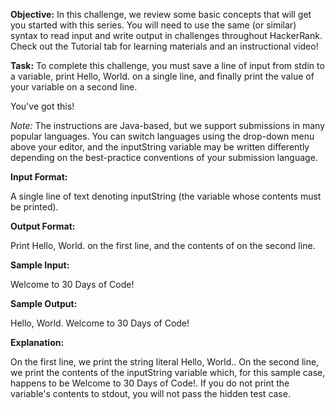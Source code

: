 **Objective:**
In this challenge, we review some basic concepts that will get you started with this series. You will need to use the same (or similar) syntax to read input and write output in challenges throughout HackerRank. Check out the Tutorial tab for learning materials and an instructional video!

**Task:**
To complete this challenge, you must save a line of input from stdin to a variable, print Hello, World. on a single line, and finally print the value of your variable on a second line.

You've got this!

*Note:* The instructions are Java-based, but we support submissions in many popular languages. You can switch languages using the drop-down menu above your editor, and the inputString variable may be written differently depending on the best-practice conventions of your submission language.

**Input Format:**

A single line of text denoting inputString (the variable whose contents must be printed).

**Output Format:**

Print Hello, World. on the first line, and the contents of  on the second line.

**Sample Input:**

Welcome to 30 Days of Code!

**Sample Output:**

Hello, World. 
Welcome to 30 Days of Code!

**Explanation:**

On the first line, we print the string literal Hello, World.. On the second line, we print the contents of the inputString variable which, for this sample case, happens to be Welcome to 30 Days of Code!. If you do not print the variable's contents to stdout, you will not pass the hidden test case.